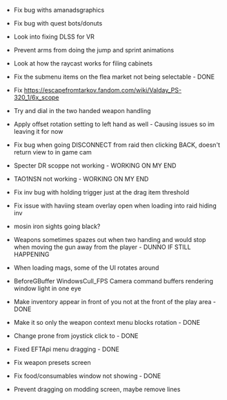 - Fix bug withs amanadsgraphics
- Fix bug with quest bots/donuts
- Look into fixing DLSS for VR
- Prevent arms from doing the jump and sprint animations
- Look at how the raycast works for filing cabinets
- Fix the submenu items on the flea market not being selectable - DONE
- Fix https://escapefromtarkov.fandom.com/wiki/Valday_PS-320_1/6x_scope
- Try and dial in the two handed weapon handling
- Apply offset rotation setting to left hand as well - Causing issues so im leaving it for now
- Fix bug when going DISCONNECT from raid then clicking BACK, doesn't return view to in game cam
- Specter DR scoppe not working - WORKING ON MY END
- TAO1NSN not working - WORKING ON MY END
- Fix inv bug with holding trigger just at the drag item threshold
- Fix issue with haviing steam overlay open when loading into raid hiding inv
- mosin iron sights going black?
- Weapons sometimes spazes out when two handing and would stop when moving the gun away from the player - DUNNO IF STILL HAPPENING
- When loading mags, some of the UI rotates around
- BeforeGBuffer WindowsCull_FPS Camera command buffers rendering window light in one eye


- Make inventory appear in front of you not at the front of the play area - DONE
- Make it so only the weapon context menu blocks rotation - DONE
- Change prone from joystick click to - DONE
- Fixed EFTApi menu dragging - DONE
- Fix weapon presets screen
- Fix food/consumables window not showing - DONE
- Prevent dragging on modding screen, maybe remove lines